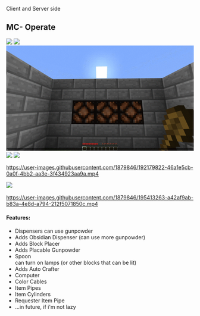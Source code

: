 



Client and Server side
## MC- Operate
![](img/1.gif)
![](img/2.gif)
![](img/3.gif)
![](img/4.gif)
![](img/5.gif)

https://user-images.githubusercontent.com/1879846/192179822-46a1e5cb-0a0f-4bb2-aa3e-3f434923aa9a.mp4

![](img/7.gif)

https://user-images.githubusercontent.com/1879846/195413263-a42af9ab-b83a-4e8d-a794-212f5071850c.mp4

#### Features:
- Dispensers can use gunpowder
- Adds Obsidian Dispenser (can use more gunpowder)
- Adds Block Placer
- Adds Placable Gunpowder
- Spoon  
  can turn on lamps (or other blocks that can be lit)
- Adds Auto Crafter
- Computer
- Color Cables
- Item Pipes
- Item Cylinders
- Requester Item Pipe
- ...in future, if i'm not lazy

